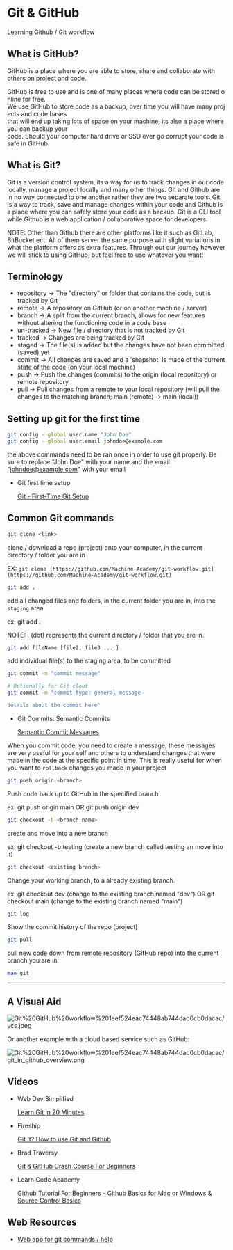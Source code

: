 # Git & GitHub
Learning Github / Git workflow

## What is GitHub?

GitHub is a place where you are able to store, share and collaborate with others on project and code. 

GitHub is free to use and is one of many places where code can be stored online for free. We use GitHub to store code as a backup, over time you will have many projects and code bases that will end up taking lots of space on your machine, its also a place where you can backup your code. Should your computer hard drive or SSD ever go corrupt your code is safe in GitHub.

## What is Git?

Git is a version control system, its a way for us to track changes in our code locally, manage a project locally and many other things. Git and Github are in no way connected to one another rather they are two separate tools. Git is a way to track, save and manage changes within your code and Github is a place where you can safely store your code as a backup. Git is a CLI tool while Github is a web application / collaborative space for developers.

NOTE: Other than Github there are other platforms like it such as GitLab, BitBucket ect. All of them server the same purpose with slight variations in what the platform offers as extra features. Through out our journey however we will stick to using GitHub, but feel free to use whatever you want!

## Terminology

- repository → The "directory" or folder that contains the code, but is tracked by Git
- remote → A repository on GitHub (or on another machine / server)
- branch → A split from the current branch, allows for new features without altering the functioning code in a code base
- un-tracked → New file / directory that is not tracked by Git
- tracked → Changes are being tracked by Git
- staged → The file(s) is added but the changes have not been committed (saved) yet
- commit → All changes are saved and a 'snapshot' is made of the current state of the code (on your local machine)
- push → Push the changes (commits) to the origin (local repository) or remote repository
- pull → Pull changes from a remote to your local repository (will pull the changes to the matching branch; main (remote) → main (local))

## Setting up git for the first time

```bash
git config --global user.name "John Doe"
git config --global user.email johndoe@example.com
```

the above commands need to be ran once in order to use git properly. Be sure to replace "John Doe" with your name and the email "johndoe@example.com" with your email

- Git first time setup

    [Git - First-Time Git Setup](https://git-scm.com/book/en/v2/Getting-Started-First-Time-Git-Setup)

## Common Git commands

```bash
git clone <link>
```

clone / download a repo (project) onto your computer, in the current directory / folder you are in

EX: `git clone [https://github.com/Machine-Academy/git-workflow.git](https://github.com/Machine-Academy/git-workflow.git)`

```bash
git add .
```

add all changed files and folders, in the current folder you are in, into the `staging` area

ex: git add .

NOTE: . (dot) represents the current directory / folder that you are in.

```bash
git add fileName [file2, file3 ....]
```

add individual file(s) to the staging area, to be committed

```bash
git commit -m "commit message"

# Optionally for Git clout
git commit -m "commit type: general message

details about the commit here"
```

- Git Commits: Semantic Commits

    [Semantic Commit Messages](https://gist.github.com/joshbuchea/6f47e86d2510bce28f8e7f42ae84c716)

When you commit code, you need to create a message, these messages are very useful for your self and others to understand changes that were made in the code at the specific point in time. This is really useful for when you want to `rollback` changes you made in your project

```bash
git push origin <branch>
```

Push code back up to GitHub in the specified branch

ex: git push origin main OR git push origin dev

```bash
git checkout -b <branch name> 
```

create and move into a new branch

ex: git checkout -b testing (create a new branch called testing an move into it)

```bash
git checkout <existing branch>
```

Change your working branch, to a already existing branch.

ex: git checkout dev (change to the existing branch named "dev") OR git checkout main (change to the existing branch named "main")

```bash
git log
```

Show the commit history of the repo (project)

```bash
git pull
```

pull new code down from remote repository (GitHub repo) into the current branch you are in.

```bash
man git
```

---

## A Visual Aid

![Git%20GitHub%20workflow%201eef524eac74448ab744dad0cb0dacac/vcs.jpeg](Git%20GitHub%20workflow%201eef524eac74448ab744dad0cb0dacac/vcs.jpeg)

Or another example with a cloud based service such as GitHub:

![Git%20GitHub%20workflow%201eef524eac74448ab744dad0cb0dacac/git_in_github_overview.png](Git%20GitHub%20workflow%201eef524eac74448ab744dad0cb0dacac/git_in_github_overview.png)

## Videos

- Web Dev Simplified

    [Learn Git in 20 Minutes](https://www.youtube.com/watch?v=IHaTbJPdB-s)

- Fireship

    [Git It? How to use Git and Github](https://www.youtube.com/watch?v=HkdAHXoRtos)

- Brad Traversy

    [Git & GitHub Crash Course For Beginners](https://www.youtube.com/watch?v=SWYqp7iY_Tc)

- Learn Code Academy

    [Github Tutorial For Beginners - Github Basics for Mac or Windows & Source Control Basics](https://www.youtube.com/watch?v=0fKg7e37bQE)

## Web Resources

- [Web app for git commands / help](https://gitexplorer.com/)

